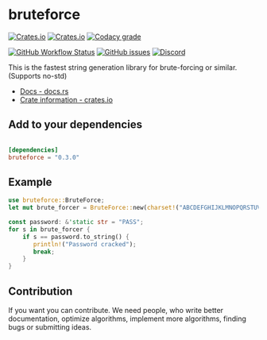# bruteforce

[![Crates.io](https://img.shields.io/crates/v/bruteforce?style=flat-square)](https://crates.io/crates/bruteforce/)
[![Crates.io](https://img.shields.io/crates/l/bruteforce?style=flat-square)](LICENSE.md)
[![Codacy grade](https://img.shields.io/codacy/grade/6d381bdf373e4205bfd0d23876acb07d?style=flat-square)](https://app.codacy.com/manual/DeepRobin/bruteforce-rs/dashboard)

[![GitHub Workflow Status](https://img.shields.io/github/workflow/status/DeepRobin/bruteforce-rs/CI?style=flat-square)](https://github.com/deeprobin/bruteforce-rs/actions)
[![GitHub issues](https://img.shields.io/github/issues/DeepRobin/bruteforce-rs?style=flat-square)](https://github.com/deeprobin/bruteforce-rs/issues)
[![Discord](https://img.shields.io/discord/137221870452867072?style=flat-square)](https://discord.gg/mFHDMVe)

This is the fastest string generation library for brute-forcing or similar. (Supports no-std)

* [Docs - docs.rs](https://docs.rs/bruteforce/)
* [Crate information - crates.io](https://crates.io/crates/bruteforce/)

## Add to your dependencies

```toml

[dependencies]
bruteforce = "0.3.0"

```

## Example

```rust
use bruteforce::BruteForce;
let mut brute_forcer = BruteForce::new(charset!("ABCDEFGHIJKLMNOPQRSTUVWXYZ"));

const password: &'static str = "PASS";
for s in brute_forcer {
    if s == password.to_string() {
       println!("Password cracked");
       break;
    }
}
```

## Contribution  

If you want you can contribute. We need people, who write better documentation, optimize algorithms, implement more algorithms, finding bugs or submitting ideas.
